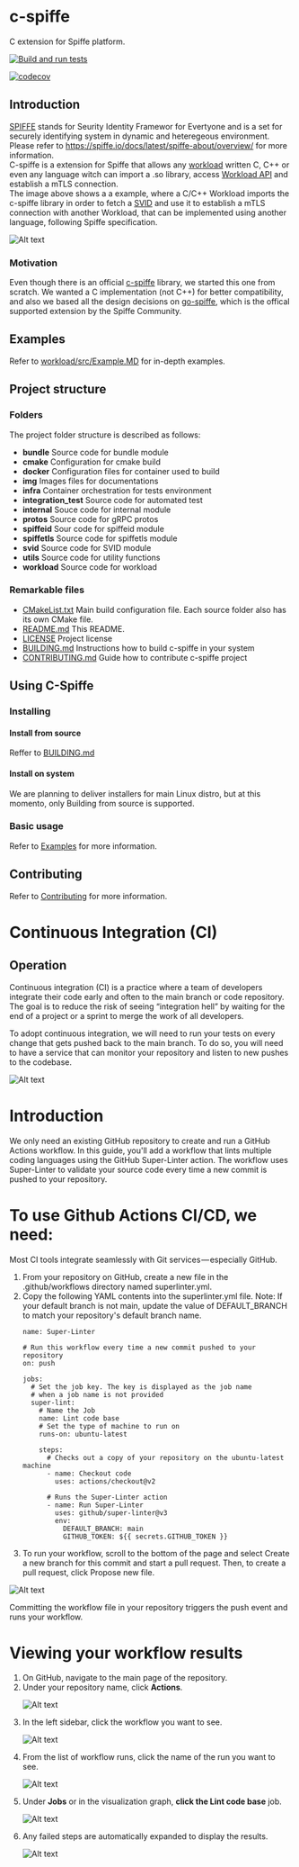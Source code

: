 # c-spiffe

C extension for Spiffe platform.

[![Build and run tests](https://github.com/HewlettPackard/c-spiffe/actions/workflows/actions.yml/badge.svg)](https://github.com/HewlettPackard/c-spiffe/actions/workflows/actions.yml)

[![codecov](https://codecov.io/gh/HewlettPackard/c-spiffe/branch/master/graph/badge.svg)](https://codecov.io/gh/HewlettPackard/c-spiffe)

## Introduction

[SPIFFE](https://spiffe.io/) stands for Seurity Identity Framewor for Evertyone and is a set for securely identifying system in dynamic and heteregeous environment. Please refer to https://spiffe.io/docs/latest/spiffe-about/overview/ for more information.  
C-spiffe is a extension for Spiffe that allows any [workload](https://spiffe.io/docs/latest/spiffe-about/spiffe-concepts/#workload) written C, C++ or even any language witch can import a .so library, access [Workload API](https://spiffe.io/docs/latest/spiffe-about/spiffe-concepts/#spiffe-workload-api) and establish a mTLS connection.  
The image above shows a a example, where a C/C++ Workload imports the c-spiffe library in order to fetch a [SVID](https://spiffe.io/docs/latest/spiffe-about/spiffe-concepts/#spiffe-verifiable-identity-document-svid) and use it to establish a mTLS connection with another Workload, that can be implemented using another language, following Spiffe specification.

![Alt text](img/cspiffe_example.png "C-spiffe usage example")

### Motivation

Even though there is an official [c-spiffe](https://github.com/spiffe/c-spiffe) library, we started this one from scratch. We wanted a C implementation (not C++) for better compatibility, and also we based all the design decisions on [go-spiffe](https://github.com/spiffe/c-spiffe), which is the offical supported extension by the Spiffe Community.


## Examples
 
 Refer to [workload/src/Example.MD](workload/src/EXAMPLE.md) for in-depth examples.


## Project structure


### Folders
The project folder structure is described as follows:

* **bundle** Source code for bundle module
* **cmake** Configuration for cmake build
* **docker** Configuration files for container used to build 
* **img** Images files for documentations
* **infra** Container orchestration for tests environment
* **integration_test** Source code for automated test
* **internal** Souce code for internal module
* **protos** Source code for gRPC protos
* **spiffeid** Sour code for spiffeid module
* **spiffetls** Source code for spiffetls module
* **svid** Source code for SVID module
* **utils** Source code for utility functions
* **workload** Source code for workload


### Remarkable files

* [CMakeList.txt](CMakeLists.txt) Main build configuration file. Each source folder also has its own CMake file.
* [README.md](README.md) This README.
* [LICENSE](LICENSE) Project license
* [BUILDING.md](BUILDING.MD) Instructions how to build c-spiffe in your system
* [CONTRIBUTING.md](CONTRIBUTING.md) Guide how to contribute c-spiffe project

<!--TODO: List all folders with its contents -->

## Using C-Spiffe

### Installing



#### Install from source
Reffer to [BUILDING.md](BUILDING.md) 

#### Install on system

We are planning to deliver installers for main Linux distro, but at this momento, only Building from source is supported.

### Basic usage

Refer to [Examples](workload/src/EXAMPLE.md) for more information.



## Contributing
Refer to [Contributing](workload/src/CONTRIBUTING.md) for more information.




# Continuous Integration (CI)

## Operation

Continuous integration (CI) is a practice where a team of developers integrate their code early and often to the main branch or code repository. The goal is to reduce the risk of seeing “integration hell” by waiting for the end of a project or a sprint to merge the work of all developers.

To adopt continuous integration, we will need to run your tests on every change that gets pushed back to the main branch. To do so, you will need to have a service that can monitor your repository and listen to new pushes to the codebase. 

![Alt text](img/ci-process.png "Commit, Build and Deploy")

# Introduction

We only need an existing GitHub repository to create and run a GitHub Actions workflow. In this guide, you'll add a workflow that lints multiple coding languages using the GitHub Super-Linter action. The workflow uses Super-Linter to validate your source code every time a new commit is pushed to your repository.

# To use Github Actions CI/CD, we need:

Most CI tools integrate seamlessly with Git services — especially GitHub.

<ol>
    <li>
    From your repository on GitHub, create a new file in the .github/workflows directory named superlinter.yml.
    </li>
    <li>
    Copy the following YAML contents into the superlinter.yml file. Note: If your default branch is not main, update the value of DEFAULT_BRANCH to match your repository's default branch name.

```
name: Super-Linter

# Run this workflow every time a new commit pushed to your repository
on: push

jobs:
  # Set the job key. The key is displayed as the job name
  # when a job name is not provided
  super-lint:
    # Name the Job
    name: Lint code base
    # Set the type of machine to run on
    runs-on: ubuntu-latest

    steps:
      # Checks out a copy of your repository on the ubuntu-latest machine
      - name: Checkout code
        uses: actions/checkout@v2

      # Runs the Super-Linter action
      - name: Run Super-Linter
        uses: github/super-linter@v3
        env:
          DEFAULT_BRANCH: main
          GITHUB_TOKEN: ${{ secrets.GITHUB_TOKEN }}
```
</li>
    <li>
    To run your workflow, scroll to the bottom of the page and select Create a new branch for this commit and start a pull request. Then, to create a pull request, click Propose new file.
    </li>
 </ol>

 ![Alt text](img/commit-workflow-file.png)

Committing the workflow file in your repository triggers the push event and runs your workflow.

# Viewing your workflow results

<ol>
    <li>
    On GitHub, navigate to the main page of the repository.
    </li>
    <li>
    Under your repository name, click <b>Actions</b>.

![Alt text](img/actions-tab.png)
    </li>
    <li>
    In the left sidebar, click the workflow you want to see.

![Alt text](img/superlinter-workflow-sidebar.png)
    </li>
    <li>
    From the list of workflow runs, click the name of the run you want to see.

![Alt text](img/superlinter-run-name.png)
    </li>
    <li>
    Under <b>Jobs</b> or in the visualization graph, <b>click the Lint code base</b> job.

![Alt text](img/superlinter-lint-code-base-job-updated.png)
    </li>
    <li>
    Any failed steps are automatically expanded to display the results.

![Alt text](img/super-linter-workflow-results-updated-2.png)
    </li>
</ol>
